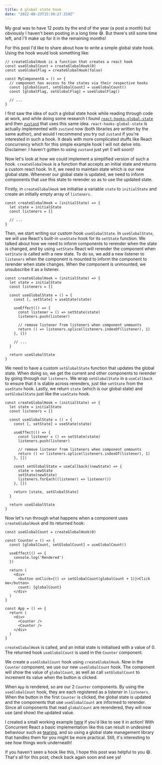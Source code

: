 ```yaml
---
title: A global state hook
date: "2022-08-23T15:30:27.319Z"
---
```


My goal was to have 12 posts by the end of the year (a post a month) but obviously I haven't been posting in a long time :sweat_smile:. But there's still some time left, and I'll make up for it in the remaining months!

For this post I'd like to share about how to write a simple global state hook. Using the hook would look something like:

```
// createGlobalHook is a function that creates a react hook
const useGlobalCount = createGlobalHook(0)
const useGlobalFlag = createGlobalHook(false)

const MyComponentA = () => {
  // component has access to the states via their respective hooks
  const [globalCount, setGlobalCount] = useGlobalCount()
  const [globalFlag, setGlobalFlag] = useGlobalFlag()

  // ...
}
```

I first saw the idea of such a global state hook while reading through code at work, and while doing some research I found [`react-hooks-global-state`](https://github.com/dai-shi/react-hooks-global-state) and then [`zustand`](https://github.com/pmndrs/zustand) that uses this same idea. `react-hooks-global-state` is actually implemented with `zustand` now (both libraries are written by the same author), and would I recommend you try out `zustand` if you're interested in such a hook. It deals with more complicated stuffs like React concurrency which for this simple example hook I will not delve into. Disclaimer: I haven't gotten to using `zustand` just yet (I will soon)!

Now let's look at how we could implement a simplified version of such a hook. `createGlobalHook` is a function that accepts an initial state and returns a custom react hook. In it, we need to maintain state which is our new global state. Whenever our global state is updated, we need to inform components that use this state to rerender so as to use the updated state.

Firstly, in `createGlobalHook` we initialise a variable `state` to `initialState` and create an initially empty array of `listeners`.

```
const createGlobalHook = (initialState) => {
  let state = initialState
  const listeners = []

  // ...
}
```

Then, we start writing our custom hook `useGlobalState`. In `useGlobalState`, we will use React's built-in `useState` hook for its `setState` function. We talked about how we need to inform components to rerender when the state is changed, and by using `setState` React will rerender the component when `setState` is called with a new state. To do so, we add a new listener to `listeners` when the component is mounted to inform the component to rerender when state changes. When the component is unmounted, we unsubscribe it as a listener.

```
const createGlobalHook = (initialState) => {
  let state = initialState
  const listeners = []

  const useGlobalState = () = {
    const [, setState] = useState(state)

    useEffect(() => {
      const listener = () => setState(state)
      listeners.push(listener)

      // remove listener from listeners when component unmounts
      return () => listeners.splice(listeners.indexOf(listener), 1)
    }, [])

    // ...
  }

  return useGlobalState
}

```

We need to have a custom `setGlobalState` function that updates the global state. When doing so, we get the current and other components to rerender by going through our `listeners`. We wrap `setGlobalState` in a `useCallback` to ensure that it is stable across rerenders, just like `setState` from the `useState` hook. Lastly, we return `state` (which is our global state) and `setGlobalState` just like the `useState` hook.

```
const createGlobalHook = (initialState) => {
  let state = initialState
  const listeners = []

  const useGlobalState = () = {
    const [, setState] = useState(state)

    useEffect(() => {
      const listener = () => setState(state)
      listeners.push(listener)

      // remove listener from listeners when component unmounts
      return () => listeners.splice(listeners.indexOf(listener), 1)
    }, [])

    const setGlobalState = useCallback((newState) => {
      state = newState
      setState(newState)
      listeners.forEach((listener) => listener())
    }, [])

    return [state, setGlobalState]
  }

  return useGlobalState
}

```

Now let's run through what happens when a component uses `createGlobalHook` and its returned hook:

```
const useGlobalCount = createGlobalHook(0)

const Counter = () => {
  const [globalCount, setGlobalCount] = useGlobalCount()

  useEffect(() => {
    console.log('Rendered')
  })

  return (
    <div>
      <button onClick={() => setGlobalCount(globalCount + 1)}>Click me</button>
      count: {globalCount}
    </div>
  )
}

const App = () => {
  return (
    <div>
      <Counter />
      <Counter />
    </div>
  )
}
```

`createGlobalHook` is called, and an initial state is initialised with a value of 0. The returned hook `useGlobalCount` is used in the `Counter` component.

We create a `useGlobalCount` hook using `createGlobalHook`. Now in the `Counter` component, we use our new `useGlobalCount` hook. The component will show the value of `globalCount`, as well as call `setGlobalCount` to increment its value when the button is clicked.

When `App` is rendered, so are our 2 `Counter` components. By using the `useGlobalCount` hook, they are each registered as a listener in `listeners`. When the button in the first `Counter` is clicked, the global state is updated and the components that use `useGlobalCount` are informed to rerender. Since all components that read `globalCount` are rerendered, they will now use (and show) the updated value.

I created a small working example [here](https://codesandbox.io/s/peaceful-jang-7dczdu?file=/src/createGlobalHook.js) if you'd like to see it in action! With Concurrent React a basic implementation like this can result in undesired behaviour such as [tearing](https://stackoverflow.com/questions/54891675/what-is-tearing-in-the-context-of-the-react-redux), and so using a global state management library that handles them for you might be more practical. Still, it's interesting to see how things work underneath!

If you haven't seen a hook like this, I hope this post was helpful to you :smile:. That's all for this post; check back again soon and see ya!
